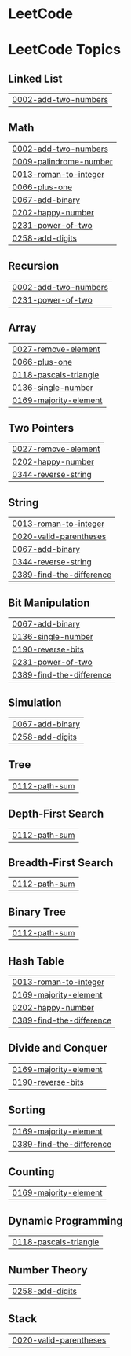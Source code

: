 # LeetCode
<!---LeetCode Topics Start-->
# LeetCode Topics
## Linked List
|  |
| ------- |
| [0002-add-two-numbers](https://github.com/Sanj-ana12/LeetCode/tree/master/0002-add-two-numbers) |
## Math
|  |
| ------- |
| [0002-add-two-numbers](https://github.com/Sanj-ana12/LeetCode/tree/master/0002-add-two-numbers) |
| [0009-palindrome-number](https://github.com/Sanj-ana12/LeetCode/tree/master/0009-palindrome-number) |
| [0013-roman-to-integer](https://github.com/Sanj-ana12/LeetCode/tree/master/0013-roman-to-integer) |
| [0066-plus-one](https://github.com/Sanj-ana12/LeetCode/tree/master/0066-plus-one) |
| [0067-add-binary](https://github.com/Sanj-ana12/LeetCode/tree/master/0067-add-binary) |
| [0202-happy-number](https://github.com/Sanj-ana12/LeetCode/tree/master/0202-happy-number) |
| [0231-power-of-two](https://github.com/Sanj-ana12/LeetCode/tree/master/0231-power-of-two) |
| [0258-add-digits](https://github.com/Sanj-ana12/LeetCode/tree/master/0258-add-digits) |
## Recursion
|  |
| ------- |
| [0002-add-two-numbers](https://github.com/Sanj-ana12/LeetCode/tree/master/0002-add-two-numbers) |
| [0231-power-of-two](https://github.com/Sanj-ana12/LeetCode/tree/master/0231-power-of-two) |
## Array
|  |
| ------- |
| [0027-remove-element](https://github.com/Sanj-ana12/LeetCode/tree/master/0027-remove-element) |
| [0066-plus-one](https://github.com/Sanj-ana12/LeetCode/tree/master/0066-plus-one) |
| [0118-pascals-triangle](https://github.com/Sanj-ana12/LeetCode/tree/master/0118-pascals-triangle) |
| [0136-single-number](https://github.com/Sanj-ana12/LeetCode/tree/master/0136-single-number) |
| [0169-majority-element](https://github.com/Sanj-ana12/LeetCode/tree/master/0169-majority-element) |
## Two Pointers
|  |
| ------- |
| [0027-remove-element](https://github.com/Sanj-ana12/LeetCode/tree/master/0027-remove-element) |
| [0202-happy-number](https://github.com/Sanj-ana12/LeetCode/tree/master/0202-happy-number) |
| [0344-reverse-string](https://github.com/Sanj-ana12/LeetCode/tree/master/0344-reverse-string) |
## String
|  |
| ------- |
| [0013-roman-to-integer](https://github.com/Sanj-ana12/LeetCode/tree/master/0013-roman-to-integer) |
| [0020-valid-parentheses](https://github.com/Sanj-ana12/LeetCode/tree/master/0020-valid-parentheses) |
| [0067-add-binary](https://github.com/Sanj-ana12/LeetCode/tree/master/0067-add-binary) |
| [0344-reverse-string](https://github.com/Sanj-ana12/LeetCode/tree/master/0344-reverse-string) |
| [0389-find-the-difference](https://github.com/Sanj-ana12/LeetCode/tree/master/0389-find-the-difference) |
## Bit Manipulation
|  |
| ------- |
| [0067-add-binary](https://github.com/Sanj-ana12/LeetCode/tree/master/0067-add-binary) |
| [0136-single-number](https://github.com/Sanj-ana12/LeetCode/tree/master/0136-single-number) |
| [0190-reverse-bits](https://github.com/Sanj-ana12/LeetCode/tree/master/0190-reverse-bits) |
| [0231-power-of-two](https://github.com/Sanj-ana12/LeetCode/tree/master/0231-power-of-two) |
| [0389-find-the-difference](https://github.com/Sanj-ana12/LeetCode/tree/master/0389-find-the-difference) |
## Simulation
|  |
| ------- |
| [0067-add-binary](https://github.com/Sanj-ana12/LeetCode/tree/master/0067-add-binary) |
| [0258-add-digits](https://github.com/Sanj-ana12/LeetCode/tree/master/0258-add-digits) |
## Tree
|  |
| ------- |
| [0112-path-sum](https://github.com/Sanj-ana12/LeetCode/tree/master/0112-path-sum) |
## Depth-First Search
|  |
| ------- |
| [0112-path-sum](https://github.com/Sanj-ana12/LeetCode/tree/master/0112-path-sum) |
## Breadth-First Search
|  |
| ------- |
| [0112-path-sum](https://github.com/Sanj-ana12/LeetCode/tree/master/0112-path-sum) |
## Binary Tree
|  |
| ------- |
| [0112-path-sum](https://github.com/Sanj-ana12/LeetCode/tree/master/0112-path-sum) |
## Hash Table
|  |
| ------- |
| [0013-roman-to-integer](https://github.com/Sanj-ana12/LeetCode/tree/master/0013-roman-to-integer) |
| [0169-majority-element](https://github.com/Sanj-ana12/LeetCode/tree/master/0169-majority-element) |
| [0202-happy-number](https://github.com/Sanj-ana12/LeetCode/tree/master/0202-happy-number) |
| [0389-find-the-difference](https://github.com/Sanj-ana12/LeetCode/tree/master/0389-find-the-difference) |
## Divide and Conquer
|  |
| ------- |
| [0169-majority-element](https://github.com/Sanj-ana12/LeetCode/tree/master/0169-majority-element) |
| [0190-reverse-bits](https://github.com/Sanj-ana12/LeetCode/tree/master/0190-reverse-bits) |
## Sorting
|  |
| ------- |
| [0169-majority-element](https://github.com/Sanj-ana12/LeetCode/tree/master/0169-majority-element) |
| [0389-find-the-difference](https://github.com/Sanj-ana12/LeetCode/tree/master/0389-find-the-difference) |
## Counting
|  |
| ------- |
| [0169-majority-element](https://github.com/Sanj-ana12/LeetCode/tree/master/0169-majority-element) |
## Dynamic Programming
|  |
| ------- |
| [0118-pascals-triangle](https://github.com/Sanj-ana12/LeetCode/tree/master/0118-pascals-triangle) |
## Number Theory
|  |
| ------- |
| [0258-add-digits](https://github.com/Sanj-ana12/LeetCode/tree/master/0258-add-digits) |
## Stack
|  |
| ------- |
| [0020-valid-parentheses](https://github.com/Sanj-ana12/LeetCode/tree/master/0020-valid-parentheses) |
<!---LeetCode Topics End-->